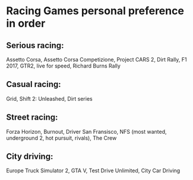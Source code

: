 # Racing Games personal preference in order

## Serious racing:

Assetto Corsa, Assetto Corsa Competizione, Project CARS 2, Dirt Rally, F1 2017, GTR2, live for speed, Richard Burns Rally

## Casual racing:

Grid, Shift 2: Unleashed, Dirt series

## Street racing:

Forza Horizon, Burnout, Driver San Fransisco, NFS (most wanted, underground 2, hot pursuit, rivals), The Crew

## City driving:

Europe Truck Simulator 2, GTA V, Test Drive Unlimited, City Car Driving